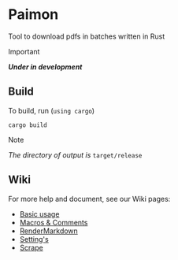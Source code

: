 # Paimon

Tool to download pdfs in batches written in Rust

> [!important]
> ***Under in development***

## Build

To build, run (`using cargo`)

```shell
cargo build
```

> [!note]
> *The directory of output is* `target/release`

## Wiki

For more help and document, see our Wiki pages:

* [Basic usage](https://github.com/Ravenlib/Paimon/wiki/Basic-usage)
* [Macros & Comments](https://github.com/Ravenlib/Paimon/wiki/Macros-&-Comments)
* [RenderMarkdown](https://github.com/Ravenlib/Paimon/wiki/RenderMarkdown)
* [Setting's](https://github.com/Ravenlib/Paimon/wiki/Settings)
* [Scrape](https://github.com/Ravenlib/Paimon/wiki/Scrape)
